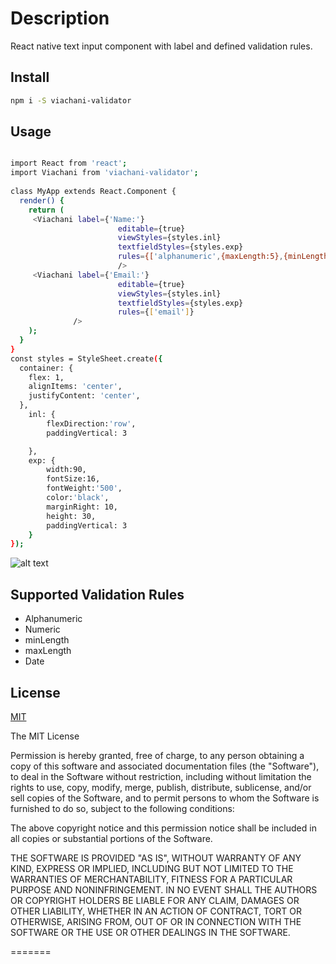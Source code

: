 
# Description

React native text input component with label and defined validation rules.


## Install

```bash
npm i -S viachani-validator
```

## Usage

```bash

import React from 'react';
import Viachani from 'viachani-validator';
 
class MyApp extends React.Component {
  render() {
    return (
     <Viachani label={'Name:'}
                        editable={true}
                        viewStyles={styles.inl}
                        textfieldStyles={styles.exp}
                        rules={['alphanumeric',{maxLength:5},{minLength:2}]}
                        />
     <Viachani label={'Email:'}
                        editable={true}
                        viewStyles={styles.inl}
                        textfieldStyles={styles.exp}
                        rules={['email']}
              />
    );
  }
}
const styles = StyleSheet.create({
  container: {
    flex: 1,
    alignItems: 'center',
    justifyContent: 'center',
  },
    inl: {
        flexDirection:'row',
        paddingVertical: 3

    },
    exp: {
        width:90,
        fontSize:16,
        fontWeight:'500',
        color:'black',
        marginRight: 10,
        height: 30,
        paddingVertical: 3
    }
});
```
![alt text](https://s8.postimg.cc/7jec18ng5/image.jpg)

## Supported Validation Rules

* Alphanumeric
* Numeric
* minLength
* maxLength
* Date

## License

[MIT](http://vjpr.mit-license.org)


The MIT License


Permission is hereby granted, free of charge, to any person obtaining a copy of this software and
associated documentation files (the "Software"), to deal in the Software without
restriction, including without limitation the rights to use, copy, modify, merge,
publish, distribute, sublicense, and/or sell copies of the Software, and to permit
persons to whom the Software is furnished to do so, subject to the following conditions:

The above copyright notice and this permission notice shall be included
in all copies or substantial portions of the Software.

THE SOFTWARE IS PROVIDED "AS IS", WITHOUT WARRANTY OF ANY KIND, EXPRESS OR IMPLIED,
INCLUDING BUT NOT LIMITED TO THE WARRANTIES OF MERCHANTABILITY, FITNESS FOR A PARTICULAR
PURPOSE AND NONINFRINGEMENT. IN NO EVENT SHALL THE AUTHORS OR COPYRIGHT HOLDERS BE LIABLE
FOR ANY CLAIM, DAMAGES OR OTHER LIABILITY, WHETHER IN AN ACTION OF CONTRACT, TORT OR OTHERWISE,
ARISING FROM, OUT OF OR IN CONNECTION WITH THE SOFTWARE OR THE USE OR OTHER DEALINGS IN THE SOFTWARE.

=======

